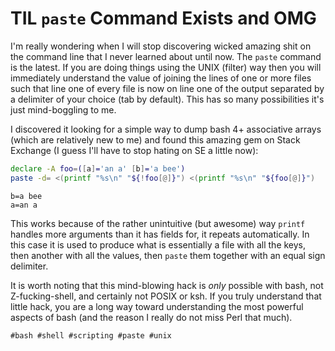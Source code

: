 # TIL `paste` Command Exists and OMG

I'm really wondering when I will stop discovering wicked amazing shit on
the command line that I never learned about until now. The `paste`
command is the latest. If you are doing things using the UNIX (filter)
way then you will immediately understand the value of joining the lines
of one or more files such that line one of every file is now on line one
of the output separated by a delimiter of your choice (tab by default).
This has so many possibilities it's just mind-boggling to me.

I discovered it looking for a simple way to dump bash 4+ associative
arrays (which are relatively new to me) and found this amazing gem on
Stack Exchange (I guess I'll have to stop hating on SE a little now):

```bash
declare -A foo=([a]='an a' [b]='a bee')
paste -d= <(printf "%s\n" "${!foo[@]}") <(printf "%s\n" "${foo[@]}")
```

```
b=a bee
a=an a
```

This works because of the rather unintuitive (but awesome) way `printf`
handles more arguments than it has fields for, it repeats automatically.
In this case it is used to produce what is essentially a file with all
the keys, then another with all the values, then `paste` them together
with an equal sign delimiter.

It is worth noting that this mind-blowing hack is *only* possible
with bash, not Z-fucking-shell, and certainly not POSIX or ksh. If you truly understand that little hack, you are a long way toward
understanding the most powerful aspects of bash (and the reason I
really do not miss Perl that much).

    #bash #shell #scripting #paste #unix
